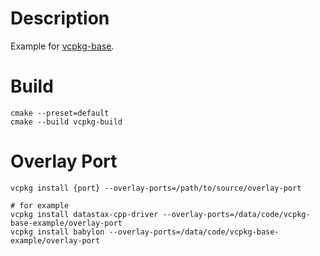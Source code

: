 # Description
Example for [vcpkg-base](https://github.com/sunzhenkai/vcpkg-base).

# Build
```
cmake --preset=default
cmake --build vcpkg-build
```

# Overlay Port
```shell
vcpkg install {port} --overlay-ports=/path/to/source/overlay-port

# for example
vcpkg install datastax-cpp-driver --overlay-ports=/data/code/vcpkg-base-example/overlay-port
vcpkg install babylon --overlay-ports=/data/code/vcpkg-base-example/overlay-port
```